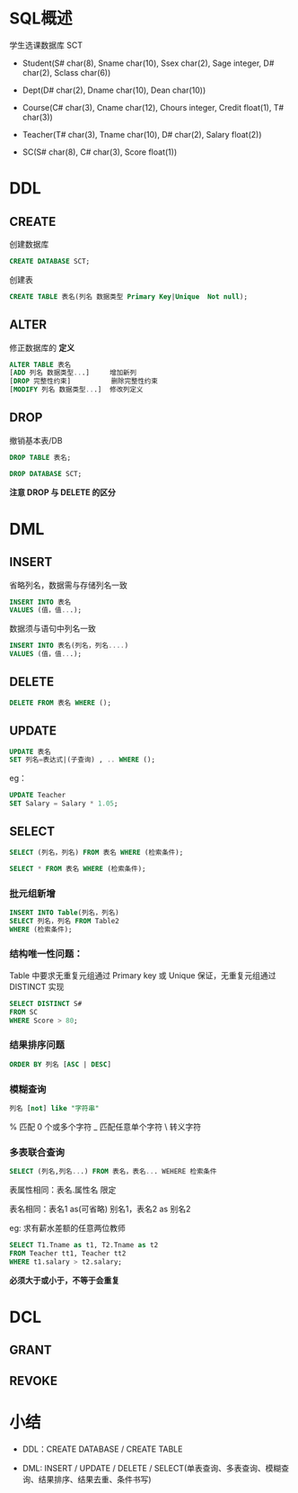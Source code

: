 # SQL概述

学生选课数据库 SCT

* Student(S# char(8), Sname char(10), Ssex char(2), Sage integer, D# char(2), Sclass char(6))

* Dept(D# char(2), Dname char(10), Dean char(10))

* Course(C# char(3), Cname char(12), Chours integer, Credit float(1), T# char(3))

* Teacher(T# char(3), Tname char(10), D# char(2), Salary float(2))

* SC(S# char(8), C# char(3), Score float(1))




# DDL

## CREATE

创建数据库

```SQL
CREATE DATABASE SCT;
```

创建表
```SQL
CREATE TABLE 表名(列名 数据类型 Primary Key|Unique  Not null);
```

## ALTER

修正数据库的 **定义**

```sql
ALTER TABLE 表名
[ADD 列名 数据类型...]     增加新列
[DROP 完整性约束]          删除完整性约束
[MODIFY 列名 数据类型...]  修改列定义
```

## DROP

撤销基本表/DB

```sql
DROP TABLE 表名;

DROP DATABASE SCT;
```

**注意 DROP 与 DELETE 的区分**


# DML

## INSERT

省略列名，数据需与存储列名一致
```sql
INSERT INTO 表名 
VALUES (值，值...);
```

数据须与语句中列名一致
```sql
INSERT INTO 表名(列名，列名....) 
VALUES (值，值...);
```
## DELETE

```sql
DELETE FROM 表名 WHERE ();
```

## UPDATE

```SQL
UPDATE 表名
SET 列名=表达式|(子查询) , .. WHERE ();
```

eg：

```sql
UPDATE Teacher
SET Salary = Salary * 1.05;
```

## SELECT

```sql
SELECT (列名，列名) FROM 表名 WHERE (检索条件);

SELECT * FROM 表名 WHERE (检索条件);
```

### 批元组新增

```sql
INSERT INTO Table(列名，列名)
SELECT 列名，列名 FROM Table2
WHERE (检索条件);
```
### 结构唯一性问题：

Table 中要求无重复元组通过 Primary key 或 Unique 保证，无重复元组通过 DISTINCT 实现

```sql
SELECT DISTINCT S#
FROM SC
WHERE Score > 80;
```

### 结果排序问题

```sql
ORDER BY 列名 [ASC | DESC]
```

### 模糊查询

```sql
列名 [not] like "字符串"
```

% 匹配 0 个或多个字符
_ 匹配任意单个字符
\ 转义字符

### 多表联合查询

```sql
SELECT (列名,列名...) FROM 表名，表名... WEHERE 检索条件
```

表属性相同：表名.属性名 限定

表名相同：表名1 as(可省略) 别名1，表名2 as 别名2

eg: 求有薪水差额的任意两位教师

```sql
SELECT T1.Tname as t1, T2.Tname as t2
FROM Teacher tt1, Teacher tt2
WHERE t1.salary > t2.salary;
```

**必须大于或小于，不等于会重复**


# DCL

## GRANT

## REVOKE


# 小结

* DDL：CREATE DATABASE / CREATE TABLE

* DML: INSERT / UPDATE / DELETE / SELECT(单表查询、多表查询、模糊查询、结果排序、结果去重、条件书写)